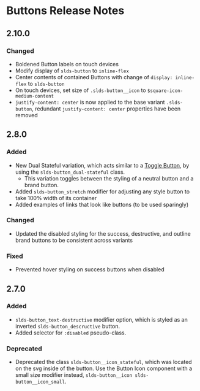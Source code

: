 <!-- Release notes authoring guidelines: http://keepachangelog.com/ -->

# Buttons Release Notes

<!-- ## [Unreleased] -->

## 2.10.0

### Changed

- Boldened Button labels on touch devices
- Modify display of `slds-button` to `inline-flex`
- Center contents of contained Buttons with change of `display: inline-flex` to `slds-button`
- On touch devices, set size of `.slds-button__icon` to `$square-icon-medium-content`
- `justify-content: center` is now applied to the base variant `.slds-button`, redundant `justify-content: center` properties have been removed

## 2.8.0

### Added

- New Dual Stateful variation, which acts similar to a [Toggle Button](/accessibility/patterns/togglebutton/#site-main-content), by using the `slds-button_dual-stateful` class.
  - This variation toggles between the styling of a neutral button and a brand button.
- Added `slds-button_stretch` modifier for adjusting any style button to take 100% width of its container
- Added examples of links that look like buttons (to be used sparingly)

### Changed

- Updated the disabled styling for the success, destructive, and outline brand buttons to be consistent across variants

### Fixed

- Prevented hover styling on success buttons when disabled

## 2.7.0

### Added

- `slds-button_text-destructive` modifier option, which is styled as an inverted `slds-button_descructive` button.
- Added selector for `:disabled` pseudo-class.

### Deprecated

- Deprecated the class `slds-button__icon_stateful`, which was located on the svg inside of the button. Use the Button Icon component with a small size modifier instead, `slds-button__icon slds-button__icon_small`.
